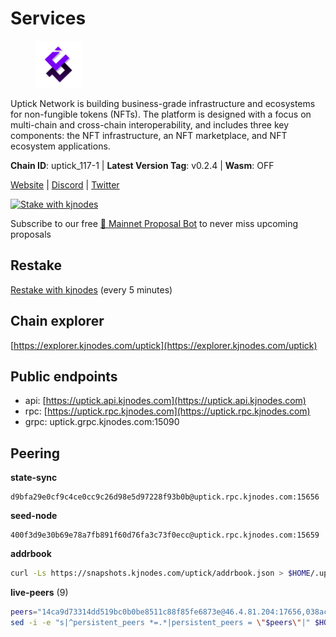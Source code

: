 # Services

<figure><img src="https://raw.githubusercontent.com/kj89/cosmos-images/main/logos/uptick.png" alt=""><figcaption></figcaption></figure>

Uptick Network is building business-grade infrastructure and  ecosystems for non-fungible tokens (NFTs). The platform is  designed with a focus on multi-chain and cross-chain interoperability,  and includes three key components: the NFT infrastructure, an NFT  marketplace, and NFT ecosystem applications.

**Chain ID**: uptick_117-1 | **Latest Version Tag**: v0.2.4 | **Wasm**: OFF

[Website](https://uptick.network) | [Discord](https://discord.gg/UzeHS7fu5H) | [Twitter](https://twitter.com/uptickproject)

[![Stake with kjnodes](https://i.ibb.co/cr44Q8j/button-stake-with-kjnodes.png)](https://restake.app/uptick/uptickvaloper1jqpaf0vgzlxvjx5meq8huweuv2nguqe20seefq)

Subscribe to our free [🤖 Mainnet Proposal Bot](https://t.me/kjnodes_proposal_bot) to never miss upcoming proposals

## Restake

[Restake with kjnodes](https://restake.app/uptick/uptickvaloper1jqpaf0vgzlxvjx5meq8huweuv2nguqe20seefq) (every 5 minutes)
## Chain explorer
[https://explorer.kjnodes.com/uptick](https://explorer.kjnodes.com/uptick)

## Public endpoints

* api: [https://uptick.api.kjnodes.com](https://uptick.api.kjnodes.com)
* rpc: [https://uptick.rpc.kjnodes.com](https://uptick.rpc.kjnodes.com)
* grpc: uptick.grpc.kjnodes.com:15090

## Peering

**state-sync**

```text
d9bfa29e0cf9c4ce0cc9c26d98e5d97228f93b0b@uptick.rpc.kjnodes.com:15656
```

**seed-node**

```text
400f3d9e30b69e78a7fb891f60d76fa3c73f0ecc@uptick.rpc.kjnodes.com:15659
```

**addrbook**
```bash
curl -Ls https://snapshots.kjnodes.com/uptick/addrbook.json > $HOME/.uptickd/config/addrbook.json
```

**live-peers** (9)
```bash
peers="14ca9d73314dd519bc0b0be8511c88f85fe6873e@46.4.81.204:17656,038aca614e49ec4e5e3a06c875976a94c478cb09@65.108.195.29:21656,e88413ee7153be8a9053165a60ad55492a8e300a@65.109.94.250:29656,ee045c74c0678f1122650a3a5223923977cae1b3@65.109.93.152:30656,e8704845eaa0f3d39fcdc9c4065f3beb344384db@142.132.152.46:27656,a5408575fc327823f73c153d9f89c932ac30a335@141.94.141.144:28056,90c0c03d27e5b4354bffb709d28340f2657ca1c7@138.201.121.185:26679,d9bfa29e0cf9c4ce0cc9c26d98e5d97228f93b0b@65.109.88.38:15656,632c2362378546ab77883077861f38405c378d06@104.194.8.68:60556"
sed -i -e "s|^persistent_peers *=.*|persistent_peers = \"$peers\"|" $HOME/.uptickd/config/config.toml
```

